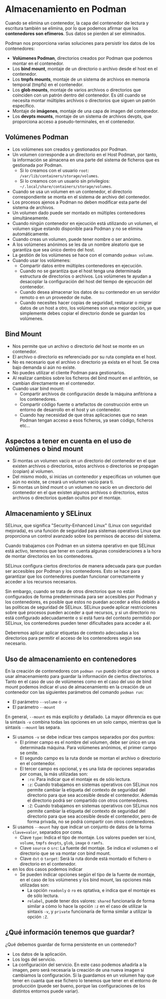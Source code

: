 # Almacenamiento en Podman

Cuando se elimina un contenedor, la capa del contenedor de lectura y escritura también se elimina, por lo que podemos afirmar que los **contenedores son efímeros**. Sus datos se pierden al ser eliminados.

Podman nos proporciona varias soluciones para persistir los datos de los contenedores:

* **Volúmenes Podman**, directorios creados por Podman que podemos montar en el contenedor.
* Los **bind mount**, montaje de un directorio o archivo desde el host en el contenedor.
* Los **tmpfs mounts**, montaje de un sistema de archivos en memoria temporal (tmpfs) en el contenedor.
* Los **glob mounts**, montaje de varios archivos o directorios que coinciden con un patrón dentro del contenedor. Es útil cuando se necesita montar múltiples archivos o directorios que siguen un patrón específico.
* Montaje de **imágenes**, montaje de una capa de imagen del contenedor.
* Los **devpts mounts**, montaje de un sistema de archivos devpts, que proporciona acceso a pseudo-terminales, en el contenedor.


## Volúmenes Podman

* Los volúmenes son creados y gestionados por Podman.
* Un volumen corresponde a un directorio en el Host Podman, por tanto, la información se almacena en una parte del sistema de ficheros que es gestionada por Podman.
    * Si lo creamos con el usuario `root`: `/var/lib/containers/storage/volumes`.
    * Si lo creamos con un usuario sin privilegios: `~/.local/share/containers/storage/volumes`.
* Cuando se usa un volumen en un contenedor, el directorio correspondiente se monta en el sistema de archivo del contenedor.
* Los procesos ajenos a Podman no deben modificar esta parte del sistema de archivos.
* Un volumen dado puede ser montado en múltiples contenedores simultáneamente. 
* Cuando ningún contenedor en ejecución está utilizando un volumen, el volumen sigue estando disponible para Podman y no se elimina automáticamente. 
* Cuando creas un volumen, puede tener nombre o ser anónimo. 
* A los volúmenes anónimos se les da un nombre aleatorio que se garantiza que sea único dentro del host.
* La gestión de los volúmenes se hace con el comando `podman volume`.
* Cuando usar los volúmenes:
    * Compartir datos entre múltiples contenedores en ejecución.
    * Cuando no se garantiza que el host tenga una determinada estructura de directorios o archivos. Los volúmenes te ayudan a desacoplar la configuración del host del tiempo de ejecución del contenedor.
    * Cuando desea almacenar los datos de su contenedor en un servidor remoto o en un proveedor de nube.
    * Cuando necesites hacer copias de seguridad, restaurar o migrar datos de un host a otro, los volúmenes son una mejor opción, ya que simplemente debes copiar el directorio donde se guardan los volúmenes.


## Bind Mount

* Nos permite que un archivo o directorio del host se monte en un contenedor.
* El archivo o directorio es referenciado por su ruta completa en el host.
* No es necesario que el archivo o directorio ya exista en el host. Se crea bajo demanda si aún no existe.
* No puedes utilizar el cliente Podman para gestionarlos.
* Al realizar cambios sobre los ficheros del bind mount en el anfitrión, se cambian directamente en el contenedor.
* Cuando usar bind mount:
    * Compartir archivos de configuración desde la máquina anfitriona a los contenedores.
    * Compartir código fuente o artefactos de construcción entre un entorno de desarrollo en el host y un contenedor.
    * Cuando hay necesidad de que otras aplicaciones que no sean Podman tengan acceso a esos ficheros, ya sean código, ficheros etc...


## Aspectos a tener en cuenta en el uso de volúmenes o bind mount

* Si montas un volumen vacío en un directorio del contenedor en el que existen archivos o directorios, estos archivos o directorios se propagan (copian) al volumen. 
* Del mismo modo, si inicias un contenedor y especificas un volumen que aún no existe, se creará un volumen vacío para ti. 
* Si montas un bind mount o un volumen no vacío en un directorio del contenedor en el que existen algunos archivos o directorios, estos archivos o directorios quedan ocultos por el montaje.

## Almacenamiento y SELinux

SELinux, que significa "Security-Enhanced Linux" (Linux con seguridad mejorada), es una función de seguridad para sistemas operativos Linux que proporciona un control avanzado sobre los permisos de acceso del sistema. 

Cuando trabajamos con Podman en un sistema operativo en que SELinux está activo, tenemos que tener en cuenta algunas consideraciones a la hora de montar directorios en los contenedores.

SELinux configura ciertos directorios de manera adecuada para que puedan ser accesibles por Podman y los contenedores. Esto se hace para garantizar que los contenedores puedan funcionar correctamente y acceder a los recursos necesarios.

Sin embargo, cuando se trata de otros directorios que no están configurados de forma predeterminada para ser accesibles por Podman y los contenedores, es posible que estos no puedan acceder a ellos debido a las políticas de seguridad de SELinux. SELinux puede aplicar restricciones sobre qué procesos pueden acceder a qué recursos, y si un directorio no está configurado adecuadamente o si está fuera del contexto permitido por SELinux, los contenedores pueden tener dificultades para acceder a él.

Deberemos aplicar aplicar etiquetas de contexto adecuadas a los directorios para permitir el acceso de los contenedores según sea necesario. 

## Uso de almacenamiento en contenedores

En la creación de contenedores con `podman run` puedo indicar que vamos a usar almacenamiento para guardar la información de ciertos directorios. Tanto en el caso de uso de volúmenes como en el caso del uso de bind mount podemos indicar el uso de almacenamiento en la creación de un contenedor con las siguientes parámetros del comando `podman run`:

* El parámetro `--volume` o `-v`
* El parámetro `--mount`

En general, `--mount` es más explícito y detallado. La mayor diferencia es que la sintaxis `-v` combina todas las opciones en un solo campo, mientras que la sintaxis `--mount` las separa.

* Si usamos `-v` se debe indicar tres campos separados por dos puntos:
    * El primer campo es el nombre del volumen, debe ser único en una determinada máquina. Para volúmenes anónimos, el primer campo se omite.
    * El segundo campo es la ruta donde se montan el archivo o directorio en el contenedor.
    * El tercer campo es opcional, y es una lista de opciones separadas por comas, la más utilizadas son:
        * `:ro`: Para indicar que el montaje es de sólo lectura.
        * `:z`: Cuando trabajamos en sistemas operativos con SELinux nos permite cambiar la etiqueta del contexto de seguridad del directorio para que sea accesible desde el contenedor. Además el directorio podrá ser compartido con otros contenedores.
        * `:Z`: Cuando trabajamos en sistemas operativos con SELinux nos permite cambiar la etiqueta del contexto de seguridad del directorio para que sea accesible desde el contenedor, pero de forma privada, no se podrá compartir con otros contenedores.
* Si usamos `--mount` hay que indicar un conjunto de datos de la forma `clave=valor`, separados por coma.
    * Clave `type`: Indica el tipo de montaje. Los valores pueden ser `bind`, `volume`, `tmpfs` `devpts`, `glob`, `image` o `ramfs`.
    * Clave `source` o `src`: La fuente del montaje. Se indica el volumen o el directorio que se va montar con bind mount.
    * Clave `dst` o `target`: Será la ruta donde está montado el fichero o directorio en el contenedor. 
* en los dos casos podemos indicar 
    * Se pueden indicar opciones según el tipo de la fuente de montaje, en el caso de los volúmenes y los bind mount, las opciones más utilizadas son:
        * La opción `readonly` o `ro` es optativa, e indica que el montaje es de sólo lectura.
        * `relabel`, puede tener dos valores: `shared` funcionaría de forma similar a cómo lo hace la opción `:z` en el caso de utilizar la sintaxis `-v`, y `private` funcionaría de forma similar a utilizar la opción `:Z`.


## ¿Qué información tenemos que guardar?

¿Qué debemos guardar de forma persistente en un contenedor?

* Los datos de la aplicación.
* Los logs del servicio.
* La configuración del servicio. En este caso podemos añadirla a la imagen, pero será necesaria la creación de una nueva imagen si cambiamos la configuración. Si la guardamos en un volumen hay que tener en cuanta que ese fichero lo tenemos que tener en el entorno de producción (puede ser bueno, porque las configuraciones de los distintos entornos puede variar).

